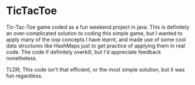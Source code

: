 # TicTacToe
Tic-Tac-Toe game coded as a fun weekend project in java.
This is definitely an over-complicated solution to coding this simple game, but I wanted to apply many of the oop concepts I have learnt, and made use of some cool data structures like HashMaps just to get practice of applying them in real code. The code if definitely overkill, but I'd appreciate feedback nonetheless.


TLDR; This code isn't that efficient, or the most simple solution, but it was fun regardless.

